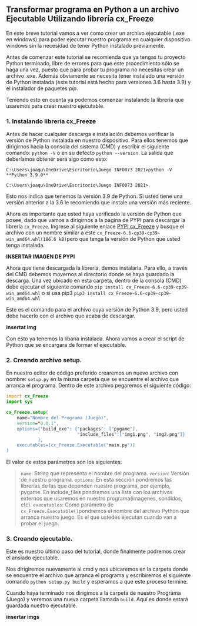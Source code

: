 ## Transformar programa en Python a un archivo Ejecutable Utilizando librería cx_Freeze

En este breve tutorial vamos a ver como crear un archivo ejecutable (.exe en windows) para poder ejecutar nuestro programa en cualquier dispositivo windows sin la necesidad de tener Python instalado previamente.


Antes de comenzar este tutorial se recomienda que ya tengas tu proyecto Python terminado, libre de errores para que este procedimiento sólo se haga una vez, puesto que para probar tu programa no necesitas crear un archivo .exe. Además obviamente se necesita tener instalado una versión de Python instalada (este tutorial está hecho para versiones 3.6 hasta 3.9) y el instalador de paquetes $pip$.

Teniendo esto en cuenta ya podemos comenzar instalando la librería que usaremos para crear nuestro ejecutable.

### 1. Instalando librería cx_Freeze

Antes de hacer cualquier descarga e instalación debemos verificar la versión de Python instalada en nuestro dispositivo.
Para ellos tenemos que dirigirnos hacia la consola del sistema (CMD) y escribir el siguiente comando: `python -V` o en su defecto `python --version`. La salida que deberíamos obtener será algo como esto:
````
C:\Users\joaqu\OneDrive\Escritorio\Juego INFO073 2021>python -V
**Python 3.9.0**

C:\Users\joaqu\OneDrive\Escritorio\Juego INFO073 2021>
````
Esto nos indica que tenemos la versión 3.9 de Python. Si usted tiene una versión anterior a la 3.6 le recomiendo que instale una versión más reciente.

Ahora es importante que usted haya verificado la versión de Python que posee, dado que vamos a dirigirnos a la pagina de PYPI para descargar la librería `cx_Freeze`. Ingrese al siguiente enlace [PYPI cx_Freeze](https://pypi.org/project/cx-Freeze/#files) y busque el archivo con un nombre similar a este `cx_Freeze-6.6-cp39-cp39-win_amd64.whl(186.6 kB)`pero que tenga la versión de Python que usted tenga instalada.

**INSERTAR IMAGEN DE PYPI**

Ahora que tiene descargada la librería, demos instalarla. Para ello, a través del CMD debemos movernos al directorio donde se haya guardado la descarga. Una vez ubicado en esta carpeta, dentro de la consola (CMD) debe ejecutar el siguiente comando 
`pip install cx_Freeze-6.6-cp39-cp39-win_amd64.whl`
o si usa pip3
`pip3 install cx_Freeze-6.6-cp39-cp39-win_amd64.whl`

Este es el comando para el archivo cuya versión de Python 3.9, pero usted debe hacerlo con el archivo que acaba de descargar.

**insertat img**

Con esto ya tenemos la libaría instalada. Ahora vamos a crear el script de Python que se encargara de formar el ejecutable.

### 2. Creando archivo setup.

En nuestro editor de código preferido crearemos un nuevo archivo con nombre: `setup.py` en la misma carpeta que se encuentre el archivo que arranca el programa. Dentro de este archivo pegaremos el siguiente código:

```d
import cx_Freeze
import sys

cx_Freeze.setup(
	name="Nombre del Programa (Juego)",
	version="0.0.1",
	options={"build_exe": {"packages": ["pygame"],
						   "include_files":["img1.png", "img2.png"]}
		    },
	executables=[cx_Freeze.Executable("main.py")]
)
```
El valor de estos parámetros son los siguientes:

> `name`: String que representa el nombre del programa.
>`version`: Versión de nuestro programa.
>`options`: En esta sección pondremos las librerías de las que dependen nuestro programa, por ejemplo, pygame. En include_files pondremos una lista con los archivos externos que usaremos en nuestro programa(imagenes, sondidos, etc).
>`executables`:  Como parámetro de `cx_Freeze.Executable()`pondremos el nombre del archivo Python que arranca nuestro juego. Es el que ustedes ejecutan cuando van a probar el juego.


### 3. Creando ejecutable.

Este es nuestro último paso del tutorial, donde finalmente podremos crear el ansiado ejecutable.

Nos dirigiremos nuevamente al cmd y nos ubicaremos en la carpeta donde se encuentre el archivo que arranca el programa y escribiremos el siguiente comando
`python setup.py build` y esperamos a que este proceso termine.

Cuando haya terminado nos dirigimos a la carpeta de nuestro Programa (Juego) y veremos una nueva carpeta llamada `build`. Aquí es donde estará guardada nuestro ejecutable. 

**insertar imgs**
